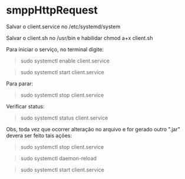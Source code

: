# smppHttpRequest

Salvar o client.service no /etc/systemd/system

Salvar o client.sh no /usr/bin e habilidar chmod a+x client.sh

Para iniciar o serviço, no terminal digite:

> sudo systemctl enable client.service

> sudo systemctl start client.service

Para parar:

> sudo systemctl stop client.service

Verificar status:

> sudo systemctl status client.service

Obs, toda vez que ocorrer alteração no arquivo e for gerado outro ".jar" devera ser feito tais ações:

> sudo systemctl stop client.service

> sudo systemctl daemon-reload

> sudo systemctl start client.service
